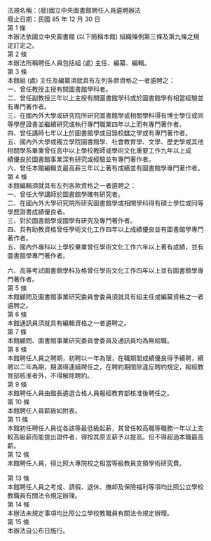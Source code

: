 法規名稱：(廢)國立中央圖書館聘任人員遴聘辦法  
廢止日期：民國 85 年 12 月 30 日  
第 1 條  
本辦法依國立中央圖書館 (以下簡稱本館) 組織條例第三條及第九條之規  
定訂定之。  
第 2 條  
本辦法所稱聘任人員包括組 (處) 主任、編纂、編輯。  
第 3 條  
本館組 (處) 主任及編纂須就具有左列各款資格之一者遴聘之：  
一、曾任教授主授有關圖書館學科者。  
二、曾任副教授三年以上主授有關圖書館學科或於圖書館學有相當經驗並  
有專門著作者。  
三、在國內外大學或研究院所研究圖書館學或相關學科得有博士學位或同  
等學歷證書並繼續研究或執行專門職業四年以上而有專門著作者。  
四、曾任講師七年以上於圖書館學或目錄校讎之學或有專門著作者。  
五、國內外大學或獨立學院圖書館學、社會教育學、文學、歷史學或其他  
相關學系畢業曾任高中以上學校教師或學術文化重要工作九年以上成  
績優良於圖書館事業深有研究或經驗並有專門著作者。  
六、曾任本館編輯支最高薪三年以上著有成績並有圖書館學專門著作者。  
第 4 條  
本館編輯須就具有左列各款資格之一者遴聘之：  
一、曾任大學講師於圖書館學確有研究者。  
二、在國內外大學研究院所研究圖書館學或相關學科得有碩士學位或同等  
學歷證書成績優良者。  
三、對於圖書館學或國學有研究及專門著作者。  
四、具有助教資格曾任學術文化工作四年以上成績優良並有圖書館學專門  
著作者。  
五、國內外專科以上學校畢業曾任學術文化工作六年以上著有成績，並有  
圖書館學專門著作者。  


六、高等考試圖書館學科及格曾任學術文化工作四年以上並有圖書館學專  
門著作者。  
第 5 條  
本館顧問及圖書館事業研究委員會委員須就具有組主任或編纂資格之一者  
遴聘之。  
第 6 條  
本館通訊員須就具有編輯資格之一者遴聘之。  
第 7 條  
本館顧問、圖書館事業研究委員會委員及通訊員均為無給職。  
第 8 條  
本館聘任人員之聘期，初聘以一年為限，在職期間成績優良得予續聘，續  
聘以二年為期，期滿得連續聘任之，在聘約期間除違反聘約規定，報經教  
育部核淮者外，不得解除聘約。  
第 9 條  
本館聘任人員由館長遴選合格人員報經教育部核准後聘任之。  
第 10 條  
本館聘任人員薪級如附表。  
第 11 條  
本館初任聘任人員從各該等最低級起薪，其曾任較高職等職務一年以上支  
較高級薪而能提出證件者，得按其原支薪予以提高。但不得超過本職最高  
薪。  
第 12 條  
本館聘任人員，得比照大專院校之相當等級教員支領學術研究費。  


第 13 條  
本館聘任人員之考成、請假、退休、撫卹及保險福利等項均比照公立學校  
教職員有關法令規定辦理。  
第 14 條  
本辦法未規定事項均比照公立學校教職員有關法令規定辦理。  
第 15 條  
本辦法自公布日施行。  


